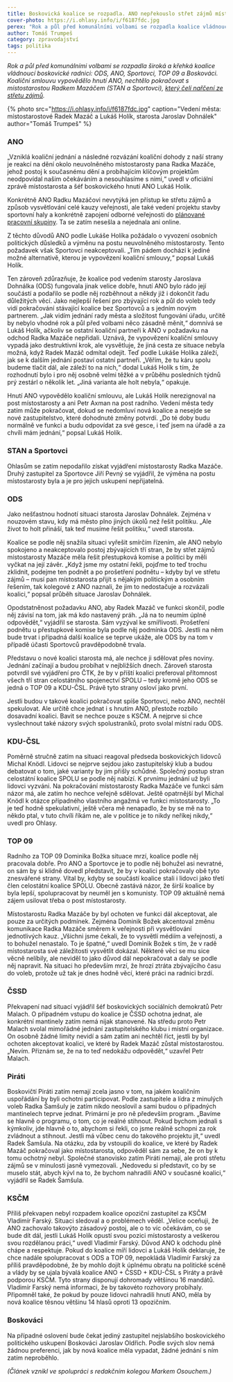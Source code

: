 ```yaml
---
title: Boskovická koalice se rozpadla. ANO nepřekouslo střet zájmů místostarosty Mazáče
cover-photo: https://i.ohlasy.info/i/f6187fdc.jpg
perex: "Rok a půl před komunálními volbami se rozpadla koalice vládnoucí boskovické radnici: ODS, ANO, Sportovci, TOP 09 a Boskováci."
author: Tomáš Trumpeš
category: zpravodajství
tags: politika
---
```


*Rok a půl před komunálními volbami se rozpadla široká a křehká koalice vládnoucí boskovické radnici: ODS, ANO, Sportovci, TOP 09 a Boskováci. Koaliční smlouvu vypovědělo hnutí ANO, nechtělo pokračovat s místostarostou Radkem Mazáčem (STAN a Sportovci), [který čelí nařčení ze střetu zájmů](https://ohlasy.info/clanky/2021/01/stret-zajmu-mazac.html).*

{% photo src="https://i.ohlasy.info/i/f6187fdc.jpg" caption="Vedení města: místostarostové Radek Mazáč a Lukáš Holík, starosta Jaroslav Dohnálek" author="Tomáš Trumpeš" %}

### ANO

„Vzniklá koaliční jednání a následné rozvázání koaliční dohody z naší strany je reakcí na dění okolo neuvolněného místostarosty pana Radka Mazáče, jehož postoj k současnému dění a probíhajícím klíčovým projektům neodpovídal našim očekáváním a nesouhlasíme s nimi,“ uvedl v oficiální zprávě místostarosta a šéf boskovického hnutí ANO Lukáš Holík.

Konkrétně ANO Radku Mazáčovi nevytýká jen přístup ke střetu zájmů a způsob vysvětlování celé kauzy veřejnosti, ale také vedení projektu stavby sportovní haly a konkrétně zapojení odborné veřejnosti do [plánované pracovní skupiny](https://ohlasy.info/clanky/2021/02/hala-navrh.html). Ta se zatím nesešla a nejednala ani online.

Z těchto důvodů ANO podle Lukáše Holíka požádalo o vyvození osobních politických důsledků a výměnu na postu neuvolněného místostarosty. Tento požadavek však Sportovci neakceptovali. „Tím pádem dochází k jediné možné alternativě, kterou je vypovězení koaliční smlouvy,“ popsal Lukáš Holík.

Ten zároveň zdůrazňuje, že koalice pod vedením starosty Jaroslava Dohnálka (ODS) fungovala jinak velice dobře, hnutí ANO bylo rádo její součástí a podařilo se podle něj rozběhnout a někdy již i dokončit řadu důležitých věcí. Jako nejlepší řešení pro zbývající rok a půl do voleb tedy vidí pokračování stávající koalice bez Sportovců a s jedním novým partnerem. „Jak vidím jednání rady města a složitost fungování úřadu, určitě by nebylo vhodné rok a půl před volbami něco zásadně měnit,“ domnívá se Lukáš Holík, ačkoliv se ostatní koaliční partneři k ANO v požadavku na odchod Radka Mazáče nepřidali. Uznává, že vypovězení koaliční smlouvy vypadá jako destruktivní krok, ale vysvětluje, že jiná cesta ze situace nebyla možná, když Radek Mazáč odmítal odejít. Teď podle Lukáše Holíka záleží, jak se k dalším jednání postaví ostatní partneři. „Věřím, že tu káru spolu budeme tlačit dál, ale záleží to na nich,“ dodal Lukáš Holík s tím, že rozhodnutí bylo i pro něj osobně velmi těžké a v průběhu posledních týdnů prý zestárl o několik let. „Jiná varianta ale holt nebyla,“ opakuje.

Hnutí ANO vypovědělo koaliční smlouvu, ale Lukáš Holík nerezignoval na post místostarosty a ani Petr Axman na post radního. Vedení města tedy zatím může pokračovat, dokud se nedomluví nová koalice a nesejde se nové zastupitelstvo, které dohodnuté změny potvrdí. „Do té doby budu normálně ve funkci a budu odpovídat za své gesce, i teď jsem na úřadě a za chvíli mám jednání,“ popsal Lukáš Holík.

### STAN a Sportovci

Ohlasům se zatím nepodařilo získat vyjádření místostarosty Radka Mazáče. Druhý zastupitel za Sportovce Jiří Pevný se vyjádřil, že výměna na postu místostarosty byla a je pro jejich uskupení nepřijatelná.

### ODS

Jako nešťastnou hodnotí situaci starosta Jaroslav Dohnálek. Zejména v nouzovém stavu, kdy má město plno jiných úkolů než řešit politiku. „Ale život to holt přináší, tak teď musíme řešit politiku,“ uvedl starosta. 

Koalice se podle něj snažila situaci vyřešit smírčím řízením, ale ANO nebylo spokojeno a neakceptovalo postoj zbývajících tří stran, že by střet zájmů místostarosty Mazáče měla řešit přestupková komise a politici by měli vyčkat na její závěr. „Když jsme my ostatní řekli, pojďme to teď trochu zklidnit, podejme ten podnět a po prošetření podnětu – kdyby byl ve střetu zájmů – musí pan místostarosta přijít s nějakým politickým a osobním řešením, tak kolegové z ANO naznali, že jim to nedostačuje a rozvázali koalici,“ popsal průběh situace Jaroslav Dohnálek. 

Opodstatněnost požadavku ANO, aby Radek Mazáč ve funkci skončil, podle něj závisí na tom, jak má kdo nastavený práh. „Já na to neumím úplně odpovědět,“ vyjádřil se starosta. Sám vyzýval ke smířlivosti. Prošetření podnětu u přestupkové komise byla podle něj podmínka ODS. Jestli na něm bude trvat i případná další koalice se teprve ukáže, ale ODS by na tom v případě účasti Sportovců pravděpodobně trvala.

Představu o nové koalici starosta má, ale nechce ji sdělovat přes noviny. Jednání začínají a budou probíhat v nejbližších dnech. Zároveň starosta potvrdil své vyjádření pro ČTK, že by v příští koalici preferoval přítomnost všech tří stran celostátního spojenectví SPOLU – tedy kromě jeho ODS se jedná o TOP 09 a KDU-ČSL. Právě tyto strany osloví jako první.

Jestli budou v takové koalici pokračovat spíše Sportovci, nebo ANO, nechtěl spekulovat. Ale určitě chce jednat i s hnutím ANO, přestože rozbilo dosavadní koalici. Bavit se nechce pouze s KSČM. A nejprve si chce vyslechnout také názory svých spolustraníků, proto svolal místní radu ODS.

### KDU-ČSL

Poměrně stručně zatím na situaci reagoval předseda boskovických lidovců Michal Knödl. Lidovci se nejprve sejdou jako zastupitelský klub a budou debatovat o tom, jaké varianty by jim přišly schůdné. Společný postup stran celostátní koalice SPOLU se podle něj nabízí. K prvnímu jednání už byli lidovci vyzváni. Na pokračování místostarosty Radka Mazáče ve funkci sám názor má, ale zatím ho nechce veřejně sdělovat. Ještě opatrnější byl Michal Knödl k otázce případného vlastního angažmá ve funkci místostarosty. „To je teď hodně spekulativní, ještě včera mě nenapadlo, že by se mě na to někdo ptal, v tuto chvíli říkám ne, ale v politice je to nikdy neříkej nikdy,“ uvedl pro Ohlasy.

### TOP 09

Radního za TOP 09 Dominika Božka situace mrzí, koalice podle něj pracovala dobře. Pro ANO a Sportovce je to podle něj bohužel asi nevratné, on sám by si klidně dovedl představit, že by v koalici pokračovaly obě tyto znesvářené strany. Vítal by, kdyby se součástí koalice stali i lidovci jako třetí člen celostátní koalice SPOLU. Obecně zastává názor, že širší koalice by byla lepší, spolupracovat by neuměl jen s komunisty. TOP 09 aktuálně nemá zájem usilovat třeba o post místostarosty.

Místostarostu Radka Mazáče by byl ochoten ve funkci dál akceptovat, ale pouze za určitých podmínek. Zejména Dominik Božek akcentoval změnu komunikace Radka Mazáče směrem k veřejnosti při vysvětlování jednotlivých kauz. „Všichni jsme čekali, že to vysvětlí médiím a veřejnosti, a to bohužel nenastalo. To je špatné,“ uvedl Dominik Božek s tím, že v radě místostarosta své záležitosti vysvětlit dokázal. Některé věci se mu sice věcně nelíbily, ale neviděl to jako důvod dál nepokračovat a daly se podle něj napravit. Na situaci ho především mrzí, že hrozí ztráta zbývajícího času do voleb, protože už tak je dnes hodně věcí, které práci na radnici brzdí.

### ČSSD

Překvapení nad situací vyjádřil šéf boskovických sociálních demokratů Petr Malach. O případném vstupu do koalice je ČSSD ochotna jednat, ale konkrétní mantinely zatím nemá nijak stanovené. Na středu proto Petr Malach svolal mimořádné jednání zastupitelského klubu i místní organizace. On osobně žádné limity nevidí a sám zatím ani nechtěl říct, jestli by byl ochoten akceptovat koalici, ve které by Radek Mazáč zůstal místostarostou. „Nevím. Přiznám se, že na to teď nedokážu odpovědět,“ uzavřel Petr Malach. 

### Piráti

Boskovičtí Piráti zatím nemají zcela jasno v tom, na jakém koaličním uspořádání by byli ochotni participovat. Podle zastupitele a lídra z minulých voleb Radka Šamšuly je zatím nikdo neoslovil a sami budou o případných mantinelech teprve jednat. Primární je pro ně především program. „Bavíme se hlavně o programu, o tom, co je reálné stihnout. Pokud bychom jednali s kýmkoliv, jde hlavně o to, abychom si řekli, co jsme reálně schopni za rok zvládnout a stihnout. Jestli má vůbec cenu do takového projektu jít,“ uvedl Radek Šamšula. Na otázku, zda by vstoupili do koalice, ve které by Radek Mazáč pokračoval jako místostarosta, odpověděl sám za sebe, že on by k tomu ochotný nebyl. Společné stanovisko zatím Piráti nemají, ale proti střetu zájmů se v minulosti jasně vymezovali. „Nedovedu si představit, co by se muselo stát, abych kývl na to, že bychom nahradili ANO v současné koalici,“ vyjádřil se Radek Šamšula.

### KSČM

Příliš překvapen nebyl rozpadem koalice opoziční zastupitel za KSČM Vladimír Farský. Situaci sledoval a o problémech věděl. „Velice oceňuji, že ANO zachovalo takovýto zásadový postoj, ale o to víc očekávám, co se bude dít dál, jestli Lukáš Holík opustí svou pozici místostarosty a veškerou svou rozdělanou práci,“ uvedl Vladimír Farský. Důvod ANO k odchodu plně chápe a respektuje. Pokud do koalice míří lidovci a Lukáš Holík deklaruje, že chce nadále spolupracovat s ODS a TOP 09, nepokládá Vladimír Farský za příliš pravděpodobné, že by mohlo dojít k úplnému obratu na politické scéně a vlády by se ujala bývalá koalice ANO + ČSSD + KDU-ČSL s Piráty a právě podporou KSČM. Tyto strany disponují dohromady většinou 16 mandátů. Vladimír Farský nemá informaci, že by takovéto rozhovory probíhaly. Připomněl také, že pokud by pouze lidovci nahradili hnutí ANO, měla by nová koalice těsnou většinu 14 hlasů oproti 13 opozičním.

### Boskováci

Na případné oslovení bude čekat jediný zastupitel nejslabšího boskovického politického uskupení Boskováci Jaroslav Oldřich. Podle svých slov nemá žádnou preferenci, jak by nová koalice měla vypadat, žádné jednání s ním zatím neproběhlo.

*(Článek vznikl ve spolupráci s redakčním kolegou Markem Osouchem.)*
